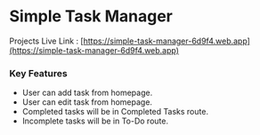 # Simple Task Manager

Projects Live Link : [https://simple-task-manager-6d9f4.web.app](https://simple-task-manager-6d9f4.web.app)


### Key Features
* User can add task from homepage.
* User can edit task from homepage.
* Completed tasks will be in Completed Tasks route.
* Incomplete tasks will be in To-Do route.